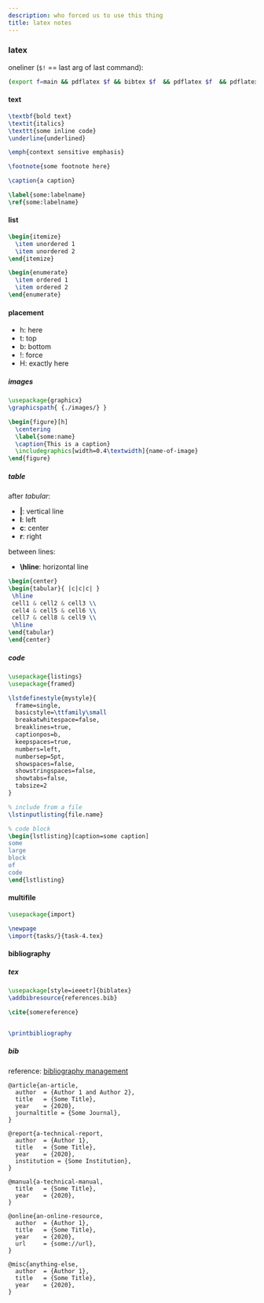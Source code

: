```yaml
---
description: who forced us to use this thing
title: latex notes
---
```

### latex

oneliner (`$!` == last arg of last command):

```bash
(export f=main && pdflatex $f && bibtex $f  && pdflatex $f  && pdflatex $f)>/dev/null
```

#### text

```latex
\textbf{bold text}
\textit{italics}
\texttt{some inline code}
\underline{underlined}

\emph{context sensitive emphasis}

\footnote{some footnote here}

\caption{a caption}

\label{some:labelname}
\ref{some:labelname}
```

#### list

```latex
\begin{itemize}
  \item unordered 1
  \item unordered 2
\end{itemize}

\begin{enumerate}
  \item ordered 1
  \item ordered 2
\end{enumerate}
```

#### placement

- h: here
- t: top
- b: bottom
- !: force
- H: exactly here

##### images

```latex
\usepackage{graphicx}
\graphicspath{ {./images/} }

\begin{figure}[h]
  \centering
  \label{some:name}
  \caption{This is a caption}
  \includegraphics[width=0.4\textwidth]{name-of-image}
\end{figure}
```

##### table

after _tabular_:

- **|**: vertical line
- **l**: left
- **c**: center
- **r**: right

between lines:

- **\hline**: horizontal line

```latex
\begin{center}
\begin{tabular}{ |c|c|c| }
 \hline
 cell1 & cell2 & cell3 \\
 cell4 & cell5 & cell6 \\
 cell7 & cell8 & cell9 \\
 \hline
\end{tabular}
\end{center}
```

##### code

```latex
\usepackage{listings}
\usepackage{framed}

\lstdefinestyle{mystyle}{
  frame=single,
  basicstyle=\ttfamily\small
  breakatwhitespace=false,
  breaklines=true,
  captionpos=b,
  keepspaces=true,
  numbers=left,
  numbersep=5pt,
  showspaces=false,
  showstringspaces=false,
  showtabs=false,
  tabsize=2
}

% include from a file
\lstinputlisting{file.name}

% code block
\begin{lstlisting}[caption=some caption]
some
large
block
of
code
\end{lstlisting}
```

#### multifile

```latex
\usepackage{import}

\newpage
\import{tasks/}{task-4.tex}
```

#### bibliography

##### tex

```latex
\usepackage[style=ieeetr]{biblatex}
\addbibresource{references.bib}

\cite{somereference}


\printbibliography
```

##### bib

reference: [bibliography management](https://en.wikibooks.org/wiki/LaTeX/Bibliography_Management)

```
@article{an-article,
  author  = {Author 1 and Author 2},
  title   = {Some Title},
  year    = {2020},
  journaltitle = {Some Journal},
}

@report{a-technical-report,
  author  = {Author 1},
  title   = {Some Title},
  year    = {2020},
  institution = {Some Institution},
}

@manual{a-technical-manual,
  title   = {Some Title},
  year    = {2020},
}

@online{an-online-resource,
  author  = {Author 1},
  title   = {Some Title},
  year    = {2020},
  url     = {some://url},
}

@misc{anything-else,
  author  = {Author 1},
  title   = {Some Title},
  year    = {2020},
}
```